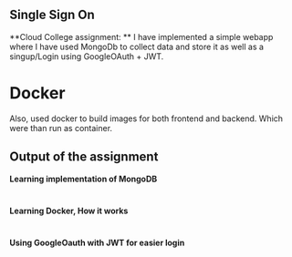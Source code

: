  ## Single Sign On
 **Cloud College assignment: **
 I have implemented a simple webapp where I have used MongoDb to collect data and store it as well as a singup/Login using GoogleOAuth + JWT. 
 # Docker
 Also, used docker to build images for both frontend and backend. Which were than run as container.

 ## Output of the assignment
 **Learning implementation of MongoDB**
 #
 **Learning Docker, How it works**
 #
 **Using GoogleOauth with JWT for easier login**
 

